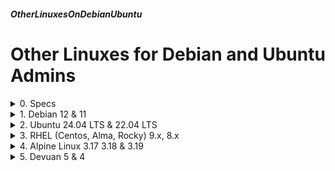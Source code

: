 ##### OtherLinuxesOnDebianUbuntu  
# Other Linuxes for Debian and Ubuntu Admins

<details markdown='1'>
<summary>
0. Specs
</summary>

---
### 0.1. Information
Although my tutorials (and my learning curve) contain Debian and Ubuntu Linux distributions; Time to time, an admin may need to handle other Linuxes too. 

In this tutorial, my aim is to help with other linuxes,  namely Red Hat, Alpine and Devuan. 

In the previous versions, I used to include OpenSuse too; but I decided that I cannot concentrate on it anymore.

Main subjects are:

- Package Management
- Network Configuration
- Installing LAMP Stack
- Service Management

Main Distributions:

- Debian 12 and 11
- Ubuntu 24.04 and 22.04 LTS
- RHEL (Centos, Alma, Rocky) 9.x, 8.x
- Alpine 3.17, 3.18, 3.19
- Devuan 4, 5

### 0.2. Resources:
[access.redhat.com](https://access.redhat.com/documentation/en-us/red_hat_enterprise_linux/9)  
[wiki.alpinelinux.org](https://wiki.alpinelinux.org/wiki/Main_Page)  
[wiki.debian.org](https://wiki.debian.org/)  
[www.geeksforgeeks.org](https://www.geeksforgeeks.org/how-to-retrieve-data-from-mysql-database-using-php/)  

<br>
</details>

<details markdown='1'>
<summary>
1. Debian 12 & 11
</summary>

---
### 1.1. Package Management
Commands require root or sudo.

#### 1.1.1. Update Cache
```
apt update
```
#### 1.1.2. Upgrade Packages
```
apt upgrade
```

#### 1.1.3. Install a Package
```
apt install apache2
```

#### 1.1.4. Remove a Package
```
apt remove apache2
```

#### 1.1.5. Search a Package
```
apt search apache2
```

#### 1.1.6. Clean Unused Packages
```
apt autoremove
```

#### 1.1.7. Show Package Info
```
apt show apache2
```

### 1.2. Network Configuration
#### 1.2.1. Get the name of the network adapter
The name of the network adapter will be something like enp0s3, but we  need the exact name. 

The following command lists the network interface name(s). The one in en* format should be the name of your network adapter.

```
ls /sys/class/net
```

In any case you cannot get the name, you can try to following command:

```
ip a
```

#### 1.2.2. IP configuration. 
```
sudo nano /etc/network/interfaces
```

I assume that your network adapter name is enp0s3, otherwise change it.

Fill the file like below (change to your IP addresses)

```
auto enp0s3
iface enp0s3 inet static
address 192.168.0.3/24
broadcast 192.168.0.255
network 192.168.0.0
gateway 192.168.0.1
```

If you want to use DHCP, fill the file as below

```
auto enp0s3
iface enp0s3 inet dhcp
```

#### 1.2.3. DNS Addresses
```
sudo nano /etc/resolv.conf
```

Add your DNS addresses as below

```
nameserver 46.196.235.35
nameserver 178.233.140.110
nameserver 46.197.15.60
```

#### 1.2.4. Restart Network Adapter
Assuming your network adapter name is enp0s3

```
sudo ifdown enp0s3 && sudo ifup enp0s3
```

or

```
sudo systemctl restart networking.service
```

If you are connecting through SSH, your connection would break up. You  need to connect with the new IP again.

### 1.3. Installing LAMP Stack
#### 1.3.1. Install packages
```
sudo apt update
sudo apt install --yes apache2 mariadb-server php \
   libapache2-mod-php php-mysql
```

This is all we need actually. But if you are like me, that is you have to see it to believe it; you are going to want to test it. So let's test it.

#### 1.3.2. Test LAMP
We'll create a test database on Mariadb, we'll create a table in that  database, add some rows to the table. We will also create a test PHP file  with the PHP code to retrieve the data from the database and display it as HTML. That way we'll be able to test the PHP-Mariadb and PHP-Apache  connections.

```
sudo mariadb
```
Create mysampledb database, connect to it, create a table, fill the  table, create a user with the access permission to that database and the  table.

Run on Mariadb shell:

```
CREATE DATABASE mysampledb;
USE mysampledb;
CREATE TABLE Employees (Name char(15), Age int(3), Occupation char(15));
INSERT INTO Employees VALUES ('Joe Smith', '26', 'Ninja');
INSERT INTO Employees VALUES ('John Doe', '33', 'Sleeper');
INSERT INTO Employees VALUES ('Mariadb Server', '14', 'RDBM');
GRANT ALL ON mysampledb.* TO 'appuser'@'localhost' IDENTIFIED BY 'password';
exit
```

Create test PHP

```
sudo nano /var/www/html/test.php
```

Fill it as below

```
<?php
   $mycon = new mysqli("localhost", "appuser", "password", "mysampledb");
   if ($mycon->connect_errno)
   {
      echo "Connection Error";
      exit();
   }
   $mysql = "SELECT * FROM Employees";
   $result = ($mycon->query($mysql));
   $rows = [];
   if ($result->num_rows > 0)
    {
        $rows = $result->fetch_all(MYSQLI_ASSOC);
    }
?>
<!DOCTYPE html>
<html>
<body>
    <table>
        <thead>
            <tr>
                <th>Name</th>
                <th>Age</th>
                <th>Occupation</th>
            </tr>
        </thead>
        <tbody>
            <?php
               if(!empty($rows))
               foreach($rows as $row)
              {
            ?>
            <tr>
                <td><?php echo $row['Name']; ?></td>
                <td><?php echo $row['Age']; ?></td>
                <td><?php echo $row['Occupation']; ?></td>
            </tr>
            <?php } ?>
        </tbody>
    </table>
</body>
</html>
<?php
    mysqli_close($conn);
?>
```

Now, from your workstation's browser, load the page (replace srv with  your server's IP: 

http:/srv/test.php

You can use the same steps for testing LAMP stack on other distros too.

### 1.4. Service Management
Conventionally, when a package with a service is installed on Debian, it  is enabled and started by default.

#### 1.4.1. Status of a Service
```
systemctl status apache2
```
 
#### 1.4.2. Start/Stop a Service
```
sudo systemctl stop apache2
sudo systemctl start apache2
```

To force to stop

```
sudo systemctl kill apache2
```

#### 1.4.3. Reload a Service
Reads configuration file again

```
sudo systemctl reload apache2
```

#### 1.4.4. Restart a Service
Stops and Starts

```
sudo systemctl restart apache2
```

#### 1.4.5. Enable/Disable a Service
```
sudo systemctl enable apache2
sudo systemctl disable apache2
```

<br>
</details>

<details markdown='1'>
<summary>
2. Ubuntu 24.04 LTS & 22.04 LTS
</summary>

---
### 2.1. Package Management
Commands require root or sudo.

#### 2.1.1. Update Cache
```
apt update
```

#### 2.1.2. Upgrade Packages
```
apt upgrade
```

#### 2.1.3. Install a Package
```
apt install apache2
```

#### 2.1.4. Remove a Package
```
apt remove apache2
```

#### 2.1.5. Search a Package
```
apt search apache2
```

#### 2.1.6. Clean Unused Packages
```
apt autoremove
```

#### 2.1.7. Show Package Info
```
apt show apache2
```
 
## 2.2. Network Configuration
#### 2.2.1. Get the name of the network adapter
The name of the network adapter will be something like enp0s3, but we  need the exact name. 

The following command lists the network interface name(s). The one in en* format should be the name of your network adapter.

```
ls /sys/class/net
```

In any case you cannot get the name, you can try to following command:

```
ip a
```

#### 2.2.2. Network configuration. 
By default Ubuntu uses netplan for network configuration.

```
sudo nano /etc/netplan/00-installer-config.yaml
```

The file name might be different, in that case, use that file.

I assume that your network adapter name is enp0s3, otherwise change it.

Fill the file like below (change to your IP addresses)

```
network:
  ethernets:
    enp0s3:
      addresses:
      - 192.168.1.182/24
      routes:
      - to: default
        via: 192.168.1.1
      nameservers:
        addresses:
        - 8.8.8.8
        - 192.168.1.1
        search:
        - x11.xyz
  version: 2
```

#### 2.2.3. Restart Netplan
```
sudo netplan apply
```

If you are connecting through SSH, your connection would break up. You  need to connect with the new IP again.


### 2.3. Installing LAMP Stack
#### 2.3.1. Install packages
```
sudo apt update
sudo apt install --yes apache2 mariadb-server php \
    libapache2-mod-php php-mysql
```

#### 2.3.2. Test LAMP
You can use the test scenario at 1.3.2 to test RHEL LAMP stack.

### 2.4. Service Management
As Ubuntu being a derivative of Debian, when a package with a service is  installed, it is enabled and started by default.

#### 2.4.1. Status of a Service
```
systemctl status apache2
```

#### 2.4.2. Start/Stop a Service
```
sudo systemctl stop apache2
sudo systemctl start apache2
```

To force to stop

```
sudo systemctl kill apache2
```

#### 2.4.3. Reload a Service
Reads configuration file again

```
sudo systemctl reload apache2
```

#### 2.4.4. Restart a Service
Stops and Starts

```
sudo systemctl restart apache2
```

#### 2.4.5. Enable/Disable a Service
```
sudo systemctl enable apache2
sudo systemctl disable apache2
```

<br>
</details>

<details markdown='1'>
<summary>
3. RHEL (Centos, Alma, Rocky) 9.x, 8.x
</summary>

---
Centos (upto 8.x version), Alma and Rocky Linux are compatible  with Red Hat. That is, they are same other than brandings and names. So if something works in RHEL, it works in Centos, Alma, and Rocky too.

RHEL gives free licenses for testing purposes, I have 2 VMs running for testing purposes (versions 8.x and 9.x).

### 3.1. Package Management
Commands require root or sudo.

#### 3.1.1. Update Cache
```
dnf check-update   
```

It is always called when installing or updating packages.  
So it is not necessary

#### 3.1.2. Upgrade Packages
```
dnf upgrade
```

#### 3.1.3. Install a Package
```
dnf install httd
```

#### 3.1.4. Remove a Package
```
dnf remove httpd
```

#### 3.1.5. Search a Package
```
dnf search httpd
```

#### 3.1.6. Clean Unused Packages
```
dnf autoremove
```

#### 3.1.7. Show Package Info
```
dnf info httpd
```
 
### 3.2. Network Configuration
#### 3.2.1. Get the name of the network adapter
The name of the network adapter will be something like enp0s3, but we  need the exact name. 

The following command lists the network interface name(s). The one in en* format should be the name of your network adapter.

```
ls /sys/class/net
```

In any case you cannot get the name, you can try to following command:

```
ip a
```

#### 3.2.2. IP and DNS configuration. 
I assume that your network adapter name is enp0s3, otherwise change it.

Change IP and Gateway, change DNS

```
sudo nmcli con modify 'enp0s3' ifname enp0s3 ipv4.method manual \
   ipv4.addresses 192.168.0.210/24 gw4 192.168.0.1
sudo nmcli con modify 'enp0s3' ipv4.dns 8.8.8.8
```

#### 3.2.3. Restart Network Adapter
```
sudo nmcli con down 'enp0s3' && sudo nmcli con up 'enp0s3'
```

### 3.3. Installing LAMP Stack
As you might expect package names are different in RHEL (e.g. httpd  instead of apache2).

#### 3.3.1. Install packages
```
sudo dnf -y install httpd mariadb-server php php-mysqlnd
```

#### 3.3.2. Enable and Start Apache and Mariadb
```
sudo systemctl enable --now httpd
sudo systemctl start httpd
sudo systemctl enable --now mariadb
sudo systemctl start mariadb
```

#### 3.3.3. Opening Firewall Ports
RHEL activates firewall by default. We have to open http and https ports  permanently.

```
sudo firewall-cmd --add-service=http --add-service=https
sudo firewall-cmd --add-service=http --add-service=https --permanent
```

#### 3.3.4. Test
You can use the test scenario at 1.3.2 to test RHEL LAMP stack. For RHEL  8, you should run "sudo mysql" instead of "sudo mariadb".

### 3.4. Service Management
Unlike Debian and derivatives, RHEL and derivatives does not enable and start services by default.

#### 3.4.1. Status of a Service
```
systemctl status httpd
```
 
#### 3.4.2. Start/Stop a Service
```
sudo systemctl stop httpd
sudo systemctl start httpd
```

To force to stop

```
sudo systemctl kill httpd
```

#### 3.4.3. Reload a Service
Reads configuration file again

```
sudo systemctl reload httpd
```

#### 3.4.4. Restart a Service
Stops and Starts

```
sudo systemctl restart httpd
```

#### 3.4.5. Enable/Disable a Service
```
sudo systemctl enable httpd
sudo systemctl disable httpd
```

<br>
</details>

<details markdown='1'>
<summary>
4. Alpine Linux 3.17 3.18 & 3.19
</summary>

---
### 4.1. Package Management
Commands require root or sudo.

#### 4.1.1. Update Cache
```
apk update
```

#### 4.1.2. Upgrade Packages
```
apk upgrade
```

#### 4.1.3. Install a Package
```
apk add apache2
```

#### 4.1.4. Remove a Package
```
apt del apache2
```

#### 4.1.5. Search a Package
```
apk search apache2
```

#### 4.1.6. Clean Unused Packages
Not available as much as I know.

#### 4.1.7. Show Package Info
```
apk info apache2
```
 
### 4.2. Network Configuration
#### 4.2.1. Get the name of the network adapter
The name of the network adapter will be something like eth0, but we need  the exact name. 

The following command lists the network interface name(s). The one in  eth* format should be the name of your network adapter.

```
ls /sys/class/net
```

In any case you cannot get the name, you can try to following command:

```
ip a
```

#### 4.2.2. IP and DNS Configuration
I assume that your network adapter name is eth0, otherwise change it. 

Change IP address and Gateway:

```
sudo nano /etc/network/interfaces
```

File contents will be like below

```
auto lo
iface lo inet loopback
#auto eth0
#iface eth0 inet dhcp
auto eth0
iface eth0 inet static
        address 192.168.0.247/24
        gateway 192.168.0.1
        hostname alpine
```

Change DNS Addresses:

```
sudo nano /etc/resolv.conf
```

File contents will be like below

```
nameserver 192.168.0.1
nameserver 8.8.8.8
```


#### 4.2.3. Restart Network Adapter
```
sudo ifdown eth0 && sudo ifup eth0
```

### 4.3. Installing LAMP Stack
#### 4.3.1. Install Packages
```
sudo apk add apache2 php php-mysqli php-apache2 mariadb mariadb-client
```

#### 4.3.2. Enable Apache
```
sudo rc-update add apache2 default
sudo rc-service apache2 restart
```

#### 4.3.3. Initialize and Enable Mariadb
```
sudo mysql_install_db --user=mysql --datadir=/var/lib/mysql
sudo rc-update add mariadb default
sudo rc-service mariadb start
```

#### 4.3.4. Test
You can use the test scenario at 1.3.2 to test Alpine Linux LAMP stack. 

Just remember, default web site directory is /var/www/localhost/htdocs in  Alpine.

### 4.4. Service Management
Alpine Linux uses OpenRC as the init system. 

#### 4.4.1. Status of a Service
```
rc-service apache2 status
```
 
#### 4.4.2. Start/Stop a Service
```
sudo rc-service apache2 stop
sudo rc-service apache2 start
```

#### 4.4.3. Reload a Service
Reads configuration file again

```
sudo rc-service apache2 reload
```

#### 4.4.4. Restart a Service
Stops and Starts

```
sudo rc-service apache2 restart
```

#### 4.4.5. Enable/Disable a Service
```
sudo rc-update add apache2 default
sudo rc-update del apache2 default
```

<br>
</details>

<details markdown='1'>
<summary>
5. Devuan 5 & 4
</summary>

---
Devuan is a derivative of Debian without systemd. Devuan 5 & 4 are based  on Debian 12 & 11.

### 5.1. Package Management
Commands require root or sudo.

#### 5.1.1. Update Cache
```
apt update
```

#### 5.1.2. Upgrade Packages
```
apt upgrade
```

#### 5.1.3. Install a Package
```
apt install apache2
```

#### 5.1.4. Remove a Package
```
apt remove apache2
```

#### 5.1.5. Search a Package
```
apt search apache2
```

#### 5.1.6. Clean Unused Packages
```
apt autoremove
```

#### 5.1.7. Show Package Info
```
apt show apache2
```
 
### 5.2. Network Configuration
#### 5.2.1. Get the name of the network adapter
The name of the network adapter will be something like enp0s3, but we  need the exact name. 

The following command lists the network interface name(s). The one in  eth* format should be the name of your network adapter.

```
ls /sys/class/net
```

In any case you cannot get the name, you can try to following command:

```
ip a
```


#### 5.2.2. IP configuration. 
```
sudo nano /etc/network/interfaces
```

I assume that your network adapter name is eth0, otherwise change it.

Fill the file like below (change to your IP addresses)

```
auto eth0
iface eth0 inet static
address 192.168.0.3/24
broadcast 192.168.0.255
network 192.168.0.0
gateway 192.168.0.1
```

If you want to use DHCP, fill the file as below

```
auto eth0
iface eth0 inet dhcp
```
 
#### 5.2.3. DNS Addresses
```
sudo nano /etc/resolv.conf
```

Add your DNS addresses as below

```
nameserver 46.196.235.35
nameserver 178.233.140.110
nameserver 46.197.15.60
```


#### 5.2.4. Restart Network Adapter
Assuming your network adapter name is enp0s3

```
sudo ifdown eth0 && sudo ifup eth0
```

If you are connecting through SSH, your connection would break up. You  need to connect with the new IP again.


### 5.3. Installing LAMP Stack
#### 5.3.1. Install packages
```
sudo apt update
sudo apt install --yes apache2 mariadb-server php libapache2-mod-php php-mysql
```

#### 5.3.2. Test LAMP
You can use the test scenario at 1.3.2 to test Devuan Linux LAMP stack.

### 5.4. Service Management
Conventionally, when a package with a service is installed on Devuan, it is enabled and started by default.

At Devuan installation, user can choose from 3 init systems:

- sysvinit (default option)
- runit
- OpenRC

At this tutorial, I assume our Devuan server has sysvinit system.

#### 5.4.1. Status of a Service
```
sudo service apache2 status 
```
 

#### 5.4.2. Start/Stop a Service
```
sudo service apache2 stop
sudo service apache2 start
```


#### 5.4.3. Reload a Service
Reads configuration file again

```
sudo service apache2 reload
```


#### 5.4.4. Restart a Service
Stops and Starts

```
sudo service apache2 restart
```

#### 5.4.5. Enable/Disable a Service
```
sudo update-rc.d apache2 defaults
sudo update-rc.d apache2 remove
```

</details>

